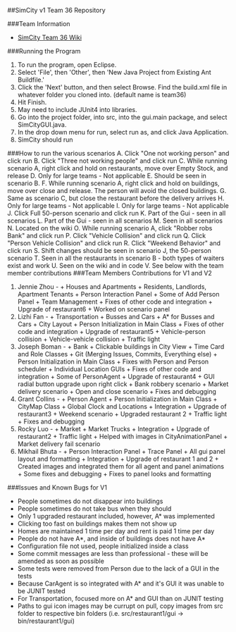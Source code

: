 ##SimCity v1 Team 36 Repository

###Team Information
  + [SimCity Team 36 Wiki](https://github.com/usc-csci201-fall2013/team36/wiki)

###Running the Program
  1.  To run the program, open Eclipse.
  2.  Select 'File', then 'Other', then 'New Java Project from Existing Ant Buildfile.'
  3.  Click the 'Next' button, and then select Browse. Find the build.xml file in whatever folder you cloned into. (default name is team36)
  4.  Hit Finish.
  5.  May need to include JUnit4 into libraries.
  5.  Go into the project folder, into src, into the gui.main package, and select SimCityGUI.java.
  6.  In the drop down menu for run, select run as, and click Java Application.
  7.  SimCity should run

###How to run the various scenarios
  A. Click "One not working person" and click run
  B. Click "Three not working people" and click run
  C. While running scenario A, right click and hold on restaurants, move over Empty Stock, and release
  D. Only for large teams - Not applicable
  E. Should be seen in scenario B.
  F. While running scenario A, right click and hold on buildings, move over close and release. The person will avoid the closed buildings.
  G. Same as scenario C, but close the restaurant before the delivery arrives
  H. Only for large teams - Not applicable
  I. Only for large teams - Not applicable
  J. Click Full 50-person scenario and click run
  K. Part of the Gui - seen in all scenarios 
  L. Part of the Gui - seen in all scenarios
  M. Seen in all scenarios
  N. Located on the wiki
  O. While running scenario A, click "Robber robs Bank" and click run
  P. Click "Vehicle Collision" and click run
  Q. Click "Person Vehicle Collision" and click run
  R. Click "Weekend Behavior" and click run
  S. Shift changes should be seen in scenario J, the 50-person scenario
  T. Seen in all the restaurants in scenario B - both types of waiters exist and work
  U. Seen on the wiki and in code
  V. See below with the team member contributions
###Team Members Contributions for V1 and V2
  1. Jennie Zhou - 
	+ Houses and Apartments
	+ Residents, Landlords, Apartment Tenants
	+ Person Interaction Panel
	+ Some of Add Person Panel
	+ Team Management
	+ Fixes of other code and integration
	+ Upgrade of restaurant6
	+ Worked on scenario panel
  2. Lizhi Fan -
	+ Transportation
	+ Busses and Cars
	+ A* for Busses and Cars
	+ City Layout
	+ Person Initialization in Main Class
	+ Fixes of other code and integration
	+ Upgrade of restaurant5
	+ Vehicle-person collision
	+ Vehicle-vehicle collision
	+ Traffic light
  3. Joseph Boman - 
	+ Bank
	+ Clickable buildings in City View
	+ Time Card and Role Classes
	+ Git (Merging Issues, Commits, Everything else)
	+ Person Initialization in Main Class
	+ Fixes with Person and Person scheduler
	+ Individual Location GUIs
	+ Fixes of other code and integration
	+ Some of PersonAgent
	+ Upgrade of restaurant4
	+ GUI radial button upgrade upon right click
	+ Bank robbery scenario
	+ Market delivery scenario
	+ Open and close scenario
	+ Fixes and debugging
  4. Grant Collins -
	+ Person Agent
	+ Person Initialization in Main Class
	+ CityMap Class
	+ Global Clock and Locations
	+ Integration
	+ Upgrade of restaurant3
	+ Weekend scenario
	+ Upgraded restaurant 2
	+ Traffic light
	+ Fixes and debugging
  5. Rocky Luo -
	+ Market
	+ Market Trucks
	+ Integration
	+ Upgrade of restaurant2
	+ Traffic light
	+ Helped with images in CityAnimationPanel 
	+ Market delivery fail scenario
  6. Mikhail Bhuta -
	+ Person Interaction Panel
	+ Trace Panel
	+ All gui panel layout and formatting
	+ Integration
	+ Upgrade of restaurant 1 and 2
	+ Created images and integrated them for all agent and panel animations
	+ Some fixes and debugging
	+ Fixes to panel looks and formatting 

###Issues and Known Bugs for V1
  + People sometimes do not disappear into buildings
  + People sometimes do not take bus when they should
  + Only 1 upgraded restaurant included, however, A* was implemented
  + Clicking too fast on buildings makes them not show up
  + Homes are maintained 1 time per day and rent is paid 1 time per day
  + People do not have A*, and inside of buildings does not have A*
  + Configuration file not used, people initialized inside a class
  + Some commit messages are less than professional - these will be amended as soon as possible
  + Some tests were removed from Person due to the lack of a GUI in the tests
  + Because CarAgent is so integrated with A* and it's GUI it was unable to be JUNIT tested
  + For Transportation, focused more on A* and GUI than on JUNIT testing
  + Paths to gui icon images may be currupt on pull, copy images from src folder to respective bin folders (i.e. 		    src/restaurant1/gui -> bin/restaurant1/gui)
